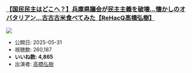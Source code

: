 ### [【国民民主はどこへ？】兵庫県議会が民主主義を破壊…懐かしのオバタリアン…古古古米食べてみた【ReHacQ高橋弘樹】](https://www.youtube.com/watch?v=BrMIMJLbvt0)
[![](https://img.youtube.com/vi/BrMIMJLbvt0/sddefault.jpg)](https://www.youtube.com/watch?v=BrMIMJLbvt0)
-   公開日: 2025-05-31
-   視聴数: 260,187
-   **いいね数: 4,865**
-   出演者: [高橋弘樹](/rehacq_fan/people/高橋弘樹 "wikilink")
